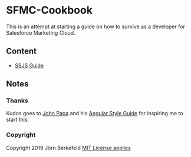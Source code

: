 # SFMC-Cookbook
This is an attempt at starting a guide on how to survive as a developer for Salesforce Marketing Cloud.

## Content
- [SSJS Guide](tree/master/ssjs)


## Notes

### Thanks
Kudos goes to [John Papa](https://github.com/johnpapa) and his [Angular Style Guide](https://github.com/johnpapa/angular-styleguide) for inspiring me to start this.

### Copyright
Copyright 2019 Jörn Berkefeld
[MIT License applies](blob/master/LICENSE)
